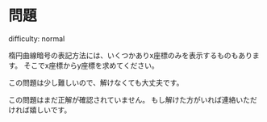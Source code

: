 # 問題

difficulty: normal

楕円曲線暗号の表記方法には、いくつかありx座標のみを表示するものもあります。
そこでx座標からy座標を求めてください。

この問題は少し難しいので、解けなくても大丈夫です。　

この問題はまだ正解が確認されていません。
もし解けた方がいれば連絡いただければ嬉しいです。